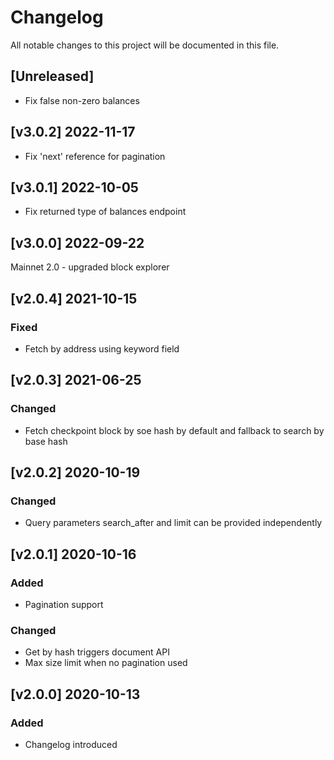 # Changelog
All notable changes to this project will be documented in this file.

## [Unreleased]
- Fix false non-zero balances

## [v3.0.2] 2022-11-17
- Fix 'next' reference for pagination

## [v3.0.1] 2022-10-05
- Fix returned type of balances endpoint

## [v3.0.0] 2022-09-22
Mainnet 2.0 - upgraded block explorer

## [v2.0.4] 2021-10-15
### Fixed
- Fetch by address using keyword field

## [v2.0.3] 2021-06-25
### Changed
- Fetch checkpoint block by soe hash by default and fallback to search by base hash

## [v2.0.2] 2020-10-19
### Changed
- Query parameters search_after and limit can be provided independently

## [v2.0.1] 2020-10-16
### Added
- Pagination support
### Changed
- Get by hash triggers document API
- Max size limit when no pagination used

## [v2.0.0] 2020-10-13
### Added
- Changelog introduced
